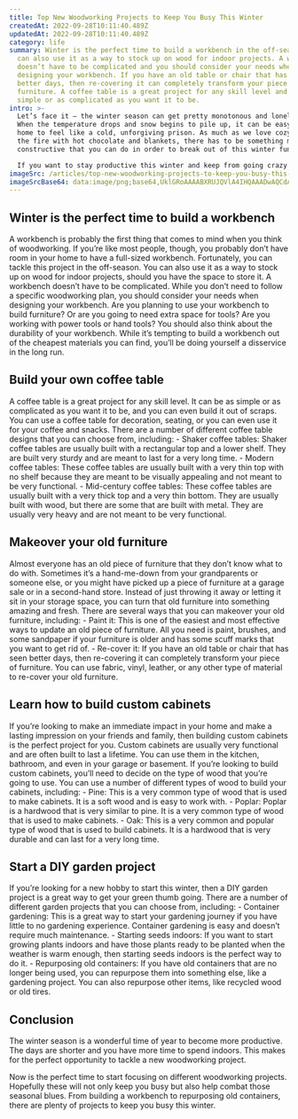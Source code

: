 ```yaml
---
title: Top New Woodworking Projects to Keep You Busy This Winter
createdAt: 2022-09-28T10:11:40.489Z
updatedAt: 2022-09-28T10:11:40.489Z
category: life
summary: Winter is the perfect time to build a workbench in the off-season. You
  can also use it as a way to stock up on wood for indoor projects. A workbench
  doesn’t have to be complicated and you should consider your needs when
  designing your workbench. If you have an old table or chair that has seen
  better days, then re-covering it can completely transform your piece of
  furniture. A coffee table is a great project for any skill level and can be as
  simple or as complicated as you want it to be.
intro: >-
  Let’s face it – the winter season can get pretty monotonous and lonely.
  When the temperature drops and snow begins to pile up, it can be easy for your
  home to feel like a cold, unforgiving prison. As much as we love cozying up by
  the fire with hot chocolate and blankets, there has to be something more
  constructive that you can do in order to break out of this winter funk. 

  If you want to stay productive this winter and keep from going crazy from cabin fever, now is the perfect time to start focusing on different woodworking projects. Hopefully these will not only keep you busy but also help combat those seasonal blues. Check out these 5 popular new woodworking projects that are sure to keep you busy this winter!
imageSrc: /articles/top-new-woodworking-projects-to-keep-you-busy-this-winter.png
imageSrcBase64: data:image/png;base64,UklGRoAAAABXRUJQVlA4IHQAAADwAQCdASoKAAoAAUAmJQBOgCHZ+qHNwgAA/vyeSt5aK5aYj3g/K/Swvz+uARrf/ARFz8e3hzvqPvwS/2ZEaiO7XLI8fFcqhGFYsbkX/+qL5KtWf5SMeTxPKARK7/nM2vven6g/r7yh2IJ8fym+LHRxYAAAAA==
---
```


## Winter is the perfect time to build a workbench

A workbench is probably the first thing that comes to mind when you think of woodworking. If you’re like most people, though, you probably don’t have room in your home to have a full-sized workbench. Fortunately, you can tackle this project in the off-season. You can also use it as a way to stock up on wood for indoor projects, should you have the space to store it. A workbench doesn’t have to be complicated. While you don’t need to follow a specific woodworking plan, you should consider your needs when designing your workbench. Are you planning to use your workbench to build furniture? Or are you going to need extra space for tools? Are you working with power tools or hand tools? You should also think about the durability of your workbench. While it’s tempting to build a workbench out of the cheapest materials you can find, you’ll be doing yourself a disservice in the long run.

## Build your own coffee table

A coffee table is a great project for any skill level. It can be as simple or as complicated as you want it to be, and you can even build it out of scraps. You can use a coffee table for decoration, seating, or you can even use it for your coffee and snacks. There are a number of different coffee table designs that you can choose from, including: - Shaker coffee tables: Shaker coffee tables are usually built with a rectangular top and a lower shelf. They are built very sturdy and are meant to last for a very long time. - Modern coffee tables: These coffee tables are usually built with a very thin top with no shelf because they are meant to be visually appealing and not meant to be very functional. - Mid-century coffee tables: These coffee tables are usually built with a very thick top and a very thin bottom. They are usually built with wood, but there are some that are built with metal. They are usually very heavy and are not meant to be very functional.

## Makeover your old furniture

Almost everyone has an old piece of furniture that they don’t know what to do with. Sometimes it’s a hand-me-down from your grandparents or someone else, or you might have picked up a piece of furniture at a garage sale or in a second-hand store. Instead of just throwing it away or letting it sit in your storage space, you can turn that old furniture into something amazing and fresh. There are several ways that you can makeover your old furniture, including: - Paint it: This is one of the easiest and most effective ways to update an old piece of furniture. All you need is paint, brushes, and some sandpaper if your furniture is older and has some scuff marks that you want to get rid of. - Re-cover it: If you have an old table or chair that has seen better days, then re-covering it can completely transform your piece of furniture. You can use fabric, vinyl, leather, or any other type of material to re-cover your old furniture.

## Learn how to build custom cabinets

If you’re looking to make an immediate impact in your home and make a lasting impression on your friends and family, then building custom cabinets is the perfect project for you. Custom cabinets are usually very functional and are often built to last a lifetime. You can use them in the kitchen, bathroom, and even in your garage or basement. If you’re looking to build custom cabinets, you’ll need to decide on the type of wood that you’re going to use. You can use a number of different types of wood to build your cabinets, including: - Pine: This is a very common type of wood that is used to make cabinets. It is a soft wood and is easy to work with. - Poplar: Poplar is a hardwood that is very similar to pine. It is a very common type of wood that is used to make cabinets. - Oak: This is a very common and popular type of wood that is used to build cabinets. It is a hardwood that is very durable and can last for a very long time.

## Start a DIY garden project

If you’re looking for a new hobby to start this winter, then a DIY garden project is a great way to get your green thumb going. There are a number of different garden projects that you can choose from, including: - Container gardening: This is a great way to start your gardening journey if you have little to no gardening experience. Container gardening is easy and doesn’t require much maintenance. - Starting seeds indoors: If you want to start growing plants indoors and have those plants ready to be planted when the weather is warm enough, then starting seeds indoors is the perfect way to do it. - Repurposing old containers: If you have old containers that are no longer being used, you can repurpose them into something else, like a gardening project. You can also repurpose other items, like recycled wood or old tires.

## Conclusion

The winter season is a wonderful time of year to become more productive. The days are shorter and you have more time to spend indoors. This makes for the perfect opportunity to tackle a new woodworking project.

Now is the perfect time to start focusing on different woodworking projects. Hopefully these will not only keep you busy but also help combat those seasonal blues. From building a workbench to repurposing old containers, there are plenty of projects to keep you busy this winter.
